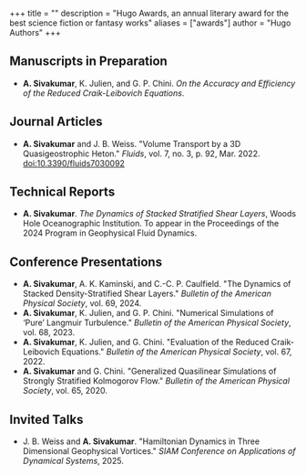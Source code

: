 +++
title = ""
description = "Hugo Awards, an annual literary award for the best science fiction or fantasy works"
aliases = ["awards"]
author = "Hugo Authors"
+++

## Manuscripts in Preparation
- **A. Sivakumar**, K. Julien, and G. P. Chini. *On the Accuracy and Efficiency of the Reduced Craik-Leibovich Equations*.


## Journal Articles
- **A. Sivakumar** and J. B. Weiss. "Volume Transport by a 3D Quasigeostrophic Heton." *Fluids*, vol. 7, no. 3, p. 92, Mar. 2022. [doi:10.3390/fluids7030092](https://doi.org/10.3390/fluids7030092)


## Technical Reports
- **A. Sivakumar**. *The Dynamics of Stacked Stratified Shear Layers*, Woods Hole Oceanographic Institution. To appear in the Proceedings of the 2024 Program in Geophysical Fluid Dynamics.


## Conference Presentations
- **A. Sivakumar**, A. K. Kaminski, and C.-C. P. Caulfield. "The Dynamics of Stacked Density-Stratified Shear Layers." *Bulletin of the American Physical Society*, vol. 69, 2024.
- **A. Sivakumar**, K. Julien, and G. P. Chini. "Numerical Simulations of ‘Pure’ Langmuir Turbulence." *Bulletin of the American Physical Society*, vol. 68, 2023.
- **A. Sivakumar**, K. Julien, and G. Chini. "Evaluation of the Reduced Craik-Leibovich Equations." *Bulletin of the American Physical Society*, vol. 67, 2022.
- **A. Sivakumar** and G. Chini. "Generalized Quasilinear Simulations of Strongly Stratified Kolmogorov Flow." *Bulletin of the American Physical Society*, vol. 65, 2020.


## Invited Talks
- J. B. Weiss and **A. Sivakumar**. "Hamiltonian Dynamics in Three Dimensional Geophysical Vortices." *SIAM Conference on Applications of Dynamical Systems*, 2025.